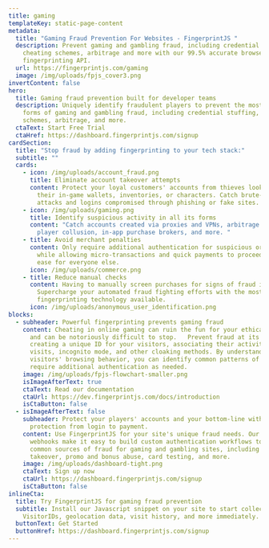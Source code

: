 ```yaml
---
title: gaming
templateKey: static-page-content
metadata:
  title: "Gaming Fraud Prevention For Websites - FingerprintJS "
  description: Prevent gaming and gambling fraud, including credential stuffing,
    cheating schemes, arbitrage and more with our 99.5% accurate browser
    fingerprinting API.
  url: https://fingerprintjs.com/gaming
  image: /img/uploads/fpjs_cover3.png
invertContent: false
hero:
  title: Gaming fraud prevention built for developer teams
  description: Uniquely identify fraudulent players to prevent the most common
    forms of gaming and gambling fraud, including credential stuffing, cheating
    schemes, arbitrage, and more.
  ctaText: Start Free Trial
  ctaHref: https://dashboard.fingerprintjs.com/signup
cardSection:
  title: "Stop fraud by adding fingerprinting to your tech stack:"
  subtitle: ""
  cards:
    - icon: /img/uploads/account_fraud.png
      title: Eliminate account takeover attempts
      content: Protect your loyal customers' accounts from thieves looking to sell
        their in-game wallets, inventories, or characters. Catch brute-force bot
        attacks and logins compromised through phishing or fake sites.
    - icon: /img/uploads/gaming.png
      title: Identify suspicious activity in all its forms
      content: "Catch accounts created via proxies and VPNs, arbitrage attempts,
        player collusion, in-app purchase brokers, and more. "
    - title: Avoid merchant penalties
      content: Only require additional authentication for suspicious or new players
        while allowing micro-transactions and quick payments to proceed with
        ease for everyone else.
      icon: /img/uploads/commerce.png
    - title: Reduce manual checks
      content: Having to manually screen purchases for signs of fraud isn't scalable.
        Supercharge your automated fraud fighting efforts with the most accurate
        fingerprinting technology available.
      icon: /img/uploads/anonymous_user_identification.png
blocks:
  - subheader: Powerful fingerprinting prevents gaming fraud
    content: Cheating in online gaming can ruin the fun for your ethical players,
      and can be notoriously difficult to stop.   Prevent fraud at its source by
      creating a unique ID for your visitors, associating their activity across
      visits, incognito mode, and other cloaking methods. By understanding your
      visitors' browsing behavior, you can identify common patterns of fraud and
      require additional authentication as needed.
    image: /img/uploads/fpjs-flowchart-smaller.png
    isImageAfterText: true
    ctaText: Read our documentation
    ctaUrl: https://dev.fingerprintjs.com/docs/introduction
    isCtaButton: false
  - isImageAfterText: false
    subheader: Protect your players' accounts and your bottom-line with anti-fraud
      protection from login to payment.
    content: Use FingerprintJS for your site's unique fraud needs. Our API and
      webhooks make it easy to build custom authentication workflows to stop
      common sources of fraud for gaming and gambling sites, including account
      takeover, promo and bonus abuse, card testing, and more.
    image: /img/uploads/dashboard-tight.png
    ctaText: Sign up now
    ctaUrl: https://dashboard.fingerprintjs.com/signup
    isCtaButton: false
inlineCta:
  title: Try FingerprintJS for gaming fraud prevention
  subtitle: Install our Javascript snippet on your site to start collecting unique
    VisitorIDs, geolocation data, visit history, and more immediately.
  buttonText: Get Started
  buttonHref: https://dashboard.fingerprintjs.com/signup
---
```

